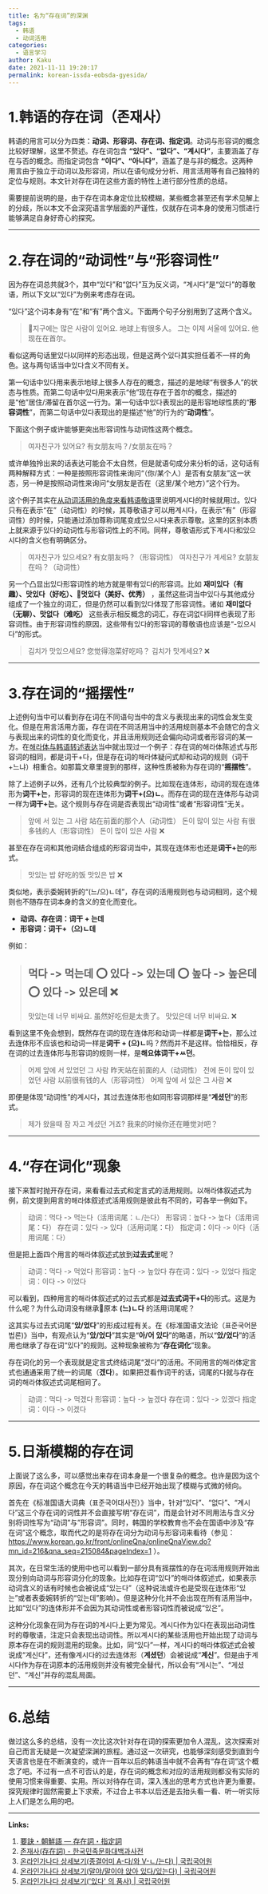 ```yaml
---
title: 名为“存在词”的深渊
tags:
  - 韩语
  - 动词活用
categories:
  - 语言学习
author: Kaku
date: 2021-11-11 19:20:17
permalink: korean-issda-eobsda-gyesida/
---
```


# 1.韩语的存在词（존재사）

韩语的用言可以分为四类：**动词、形容词、存在词、指定词**。动词与形容词的概念比较好理解，这里不赘述。存在词包含 **“있다”、“없다”、“계시다”**，主要涵盖了存在与否的概念。而指定词包含 **“이다”、“아니다”**，涵盖了是与非的概念。这两种用言由于独立于动词以及形容词，所以在语句成分分析、用言活用等有自己独特的定位与规则。本文针对存在词在这些方面的特性上进行部分性质的总结。

需要提前说明的是，由于存在词本身定位比较模糊，某些概念甚至还有学术见解上的分歧，所以本文不会深究语言学层面的严谨性，仅就存在词本身的使用习惯进行能够满足自身好奇心的探究。

<!--more-->

---

# 2.存在词的“动词性”与“形容词性”

因为存在词总共就3个，其中“있다”和“없다”互为反义词，“계시다”是“있다”的尊敬语，所以下文以“있다”为例来考虑存在词。

“있다”这个词本身有“在”和“有”两个含义。下面两个句子分别用到了这两个含义。

> 지구에는 많은 사람이 있어요. 地球上有很多人。
> 그는 이제 서울에 있어요. 他现在在首尔。

看似这两句话里있다以同样的形态出现，但是这两个있다其实担任着不一样的角色。这与两句话当中있다含义不同有关。

第一句话中있다用来表示地球上很多人存在的概念，描述的是地球“有很多人”的状态与性质。而第二句话中있다用来表示“他”现在存在于首尔的概念，描述的是“他”居住/滞留在首尔这一行为。第一句话中있다表现出的是形容地球性质的“**形容词性**”，而第二句话中있다表现出的是描述“他”的行为的“**动词性**”。

下面这个例子或许能够更突出形容词性与动词性这两个概念。

> 여자친구가 있어요? 有女朋友吗？/女朋友在吗？

或许单独拎出来的话表达可能会不太自然，但是就语句成分来分析的话，这句话有两种解释方式：一种是按照形容词性来询问“（你/某个人）是否有女朋友”这一状态，另一种是按照动词性来询问“女朋友是否在（这里/某个地方）”这个行为。

这个例子其实在[从动词活用的角度来看韩语敬语](/korean-honorific-forms/#4-6-안녕히-계세요：特殊尊敬语的准尊敬阶命令式)里说明계시다的时候就用过。있다只有在表示“在”（动词性）的时候，其尊敬语才可以用계시다，在表示“有”（形容词性）的时候，只能通过添加尊称词尾变成있으시다来表示尊敬。这里的区别本质上就来源于있다的动词性与形容词性上的不同。同样，尊敬语形式下계시다和있으시다的含义也有明确区分。

> 여자친구가 있으세요? 有女朋友吗？（形容词性）
> 여자친구가 계세요? 女朋友在吗？（动词性）

另一个凸显出있다形容词性的地方就是带有있다的形容词。比如 **재미있다（有趣）、맛있다（好吃）、멋있다（美好、优秀）** ，虽然这些词当中있다与其他成分组成了一个独立的词汇，但是仍然可以看到있다体现了形容词性。诸如 **재미없다（无聊）、맛없다（难吃）** 这些表示相反概念的词汇，存在词없다同样也表现了形容词性。由于形容词性的原因，这些带有있다的形容词的尊敬语也应该是“-있으시다”的形式。

> 김치가 맛있으세요? 您觉得泡菜好吃吗？
> 김치가 맛계세요? ❌

---

# 3.存在词的“摇摆性”

上述例句当中可以看到存在词在不同语句当中的含义与表现出来的词性会发生变化。但是在用言活用方面，存在词在不同活用当中的活用规则基本不会随它的含义与表现出来的词性的变化而变化，并且活用规则还会偏向动词或者形容词的某一方。在[해라体与韩语转述表达](/korean-haela/)当中就出现过一个例子：存在词的해라体陈述式与形容词的相同，都是词干+다，但是存在词的해라体疑问式却和动词的规则（词干+느냐）相重合。如那篇文章里提到的那样，这种性质被称为存在词的“**摇摆性**”。

除了上述例子以外，还有几个比较典型的例子。比如现在连体形，动词的现在连体形为**词干+는**，形容词的现在连体形为**词干+(으)ㄴ**。而存在词的现在连体形与动词一样为**词干+는**。这个规则与存在词是否表现出“动词性”或者“形容词性”无关。

> 앞에 서 있는 그 사람 站在前面的那个人（动词性）
> 돈이 많이 있는 사람 有很多钱的人（形容词性）
> 돈이 많이 있은 사람 ❌

甚至在存在词和其他词结合组成的形容词当中，其现在连体形也还是**词干+는**的形式。

> 맛있는 밥 好吃的饭
> 맛있은 밥 ❌

类似地，表示委婉转折的“(느/으)ㄴ데”，存在词的活用规则也与动词相同，这个规则也不随存在词本身的含义的变化而变化。

- **动词、存在词：词干 + 는데**
- **形容词：词干+（으)ㄴ데**

例如：

> 먹다 -> 먹는데 ⭕️
> 있다 -> 있는데 ⭕️
> 높다 -> 높은데 ⭕️
> 있다 -> 있은데 ❌
> ---
> 맛있는데 너무 비싸요. 虽然好吃但是太贵了。
> 맛있은데 너무 비싸요. ❌

看到这里不免会想到，既然存在词的现在连体形和动词一样都是**词干+는**，那么过去连体形不应该也和动词一样是**词干 + (으)ㄴ**吗？然而并不是这样。恰恰相反，存在词的过去连体形与形容词的规则一样，是**해요体词干+ㅆ던**。

> 어제 앞에 서 있었던 그 사람 昨天站在前面的人（动词性）
> 전에 돈이 많이 있었던 사람 以前很有钱的人（形容词性）
> 어제 앞에 서 있은 그 사람 ❌

即便是体现“动词性”的계시다，其过去连体形也如同形容词那样是“**계셨던**”的形式。

> 제가 왔을때 잠 자고 계셨던 거죠? 我来的时候你还在睡觉对吧？

---

# 4.“存在词化”现象

接下来暂时抛开存在词，来看看过去式和定言式的活用规则。以해라体叙述式为例，前文提到用言的해라体叙述式活用规则是彼此有不同的，可各举一例如下。

> 动词：먹다 -> 먹는다（活用词尾：ㄴ/는다）
> 形容词：높다 -> 높다（活用词尾：다）
> 存在词：있다 -> 있다（活用词尾：다）
> 指定词：이다 -> 이다（活用词尾：다）

但是把上面四个用言的해라体叙述式放到**过去式**里呢？

> 动词：먹다 -> 먹었다
> 形容词：높다 -> 높았다
> 存在词：있다 -> 있었다
> 指定词：이다 -> 이었다

可以看到，四种用言的해라体叙述式的过去式都是**过去式词干+다**的形式。这是为什么呢？为什么动词没有继承原本 **(느)ㄴ다** 的活用词尾呢？

这其实与过去式词尾“**았/었다**”的形成过程有关。在《标准国语文法论（표준국어문법론)》当中，有观点认为“**았/었다**”其实是“**아/어 있다**”的略语，所以“**았/었다**”的活用也继承了存在词“있다”的规则。这种现象被称为“**存在词化**”现象。

存在词化的另一个表现就是定言式终结词尾“겠다”的活用。不同用言的해라体定言式也通通采用了统一的词尾（**겠다**）。如果把겠看作词干的话，词尾的다就与存在词的해라体叙述式词尾相同了。

> 动词：먹다 -> 먹겠다
> 形容词：높다 -> 높겠다
> 存在词：있다 -> 있겠다
> 指定词：이다 -> 이겠다

---

# 5.日渐模糊的存在词

上面说了这么多，可以感觉出来存在词本身是一个很复杂的概念。也许是因为这个原因，存在词这个概念在今天的韩语当中已经开始出现了模糊与式微的倾向。

首先在《标准国语大词典（표준국어대사전）》当中，针对“있다”、“없다”、“계시다”这三个存在词的词性并不会直接写明“存在词”，而是会针对不同用法与含义分别将词性写为“动词”与”形容词”。同时，韩国的学校教育也不会在国语中涉及“存在词”这个概念，取而代之的是将存在词分为动词与形容词来看待（参见：https://www.korean.go.kr/front/onlineQna/onlineQnaView.do?mn_id=216&qna_seq=215084&pageIndex=1 ）。

其次，在日常生活的使用中也可以看到一部分具有摇摆性的存在词活用规则开始出现分别向动词与形容词分化的现象。比如存在词“있다”的해라体叙述式，如果表示动词含义的话有时候也会被说成“있는다”（这种说法或许也是受现在连体形“있는”或者表委婉转折的“있는데”影响）。但是这种分化并不会出现在所有活用当中，比如“있다”的连体形并不会因为其动词性或者形容词性而被说成“있은”。

这种分化现象在同为存在词的계시다上更为常见。계시다作为있다在表现出动词性时的尊敬语，注定只会表现出动词性。所以계시다的某些活用也开始出现了动词与原本存在词的规则混用的现象。比如，同“있다”一样，계시다的해라体叙述式会被说成“계신다”，还有像계시다的过去连体形（**계셨던**）会被说成“**계신**”。但是由于계시다作为存在词原本的活用规则并没有被完全替代，所以会有“게시는”、“게셨던”、“계신”并存的混乱局面。

---

# 6.总结

做过这么多的总结，没有一次比这次针对存在词的探索更加令人混乱，这次探索对自己而言无疑是一次凝望深渊的旅程。通过这一次研究，也能够深刻感受到直到今天语言也是在不断演变的，或许一百年以后的韩语当中就不会再有“存在词”这个概念了吧。不过有一点不可否认的是，存在词的概念和对应的活用规则都没有实际的使用习惯来得重要、实用。所以对待存在词，深入浅出的思考方式也许更为重要。探究规律时固然需要上下求索，不过合上书本以后还是去抬头看一看、听一听实际上人们是怎么用的吧。

---

**Links:**

1. [要訣・朝鮮語 ― 存在詞・指定詞](http://www.tufs.ac.jp/ts/personal/choes/kouza/yoketu/sonzaisi_siteisi.html)
2. [존재사(存在詞) - 한국민족문화대백과사전](http://encykorea.aks.ac.kr/Contents/Item/E0052849)
3. [온라인가나다 상세보기(종결어미 A-다/와 V-ㄴ/는다) | 국립국어원](https://www.korean.go.kr/front/onlineQna/onlineQnaView.do?mn_id=216&qna_seq=9158)
4. [온라인가나다 상세보기(말야/말이야 앉아 있다/있는다) | 국립국어원](https://www.korean.go.kr/front/onlineQna/onlineQnaView.do?mn_id=216&qna_seq=37810)
5. [온라인가나다 상세보기('있다' 의 품사) | 국립국어원](https://korean.go.kr/front/onlineQna/onlineQnaView.do?mn_id=216&qna_seq=133961)
